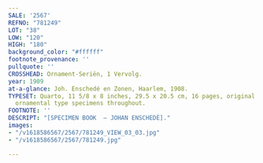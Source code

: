 ```yaml
---
SALE: '2567'
REFNO: "781249"
LOT: "38"
LOW: "120"
HIGH: "180"
background_color: "#ffffff"
footnote_provenance: ''
pullquote: ''
CROSSHEAD: Ornament-Seriën, 1 Vervolg.
year: 1909
at-a-glance: Joh. Enschedé en Zonen, Haarlem, 1908.
TYPESET: Quarto, 11 5/8 x 8 inches, 29.5 x 20.5 cm, 16 pages, original printed wrappers,
  ornamental type specimens throughout.
FOOTNOTE: ''
DESCRIPT: "[SPECIMEN BOOK  — JOHAN ENSCHEDÉ]."
images:
- "/v1618586567/2567/781249_VIEW_03_03.jpg"
- "/v1618586567/2567/781249.jpg"

---
```

